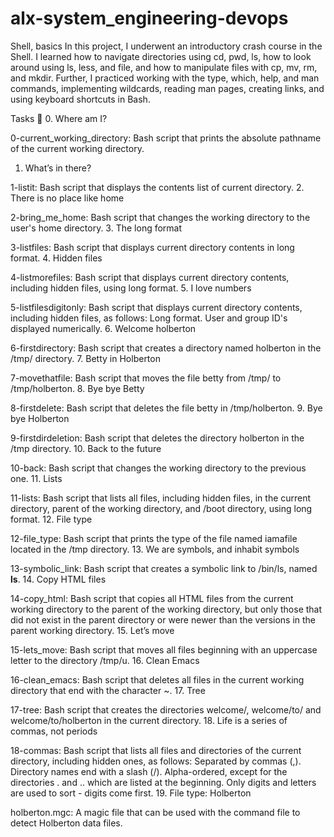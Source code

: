 # alx-system_engineering-devops

Shell, basics
In this project, I underwent an introductory crash course in the Shell. I learned how to navigate directories using cd, pwd, ls, how to look around using ls, less, and file, and how to manipulate files with cp, mv, rm, and mkdir. Further, I practiced working with the type, which, help, and man commands, implementing wildcards, reading man pages, creating links, and using keyboard shortcuts in Bash.

Tasks 📃
0. Where am I?

0-current_working_directory: Bash script that prints the absolute pathname of the current working directory.
1. What’s in there?

1-listit: Bash script that displays the contents list of current directory.
2. There is no place like home

2-bring_me_home: Bash script that changes the working directory to the user's home directory.
3. The long format

3-listfiles: Bash script that displays current directory contents in long format.
4. Hidden files

4-listmorefiles: Bash script that displays current directory contents, including hidden files, using long format.
5. I love numbers

5-listfilesdigitonly: Bash script that displays current directory contents, including hidden files, as follows:
Long format.
User and group ID's displayed numerically.
6. Welcome holberton

6-firstdirectory: Bash script that creates a directory named holberton in the /tmp/ directory.
7. Betty in Holberton

7-movethatfile: Bash script that moves the file betty from /tmp/ to /tmp/holberton.
8. Bye bye Betty

8-firstdelete: Bash script that deletes the file betty in /tmp/holberton.
9. Bye bye Holberton

9-firstdirdeletion: Bash script that deletes the directory holberton in the /tmp directory.
10. Back to the future

10-back: Bash script that changes the working directory to the previous one.
11. Lists

11-lists: Bash script that lists all files, including hidden files, in the current directory, parent of the working directory, and /boot directory, using long format.
12. File type

12-file_type: Bash script that prints the type of the file named iamafile located in the /tmp directory.
13. We are symbols, and inhabit symbols

13-symbolic_link: Bash script that creates a symbolic link to /bin/ls, named __ls__.
14. Copy HTML files

14-copy_html: Bash script that copies all HTML files from the current working directory to the parent of the working directory, but only those that did not exist in the parent directory or were newer than the versions in the parent working directory.
15. Let’s move

15-lets_move: Bash script that moves all files beginning with an uppercase letter to the directory /tmp/u.
16. Clean Emacs

16-clean_emacs: Bash script that deletes all files in the current working directory that end with the character ~.
17. Tree

17-tree: Bash script that creates the directories welcome/, welcome/to/ and welcome/to/holberton in the current directory.
18. Life is a series of commas, not periods

18-commas: Bash script that lists all files and directories of the current directory, including hidden ones, as follows:
Separated by commas (,).
Directory names end with a slash (/).
Alpha-ordered, except for the directories . and .. which are listed at the beginning.
Only digits and letters are used to sort - digits come first.
19. File type: Holberton

holberton.mgc: A magic file that can be used with the command file to detect Holberton data files.
